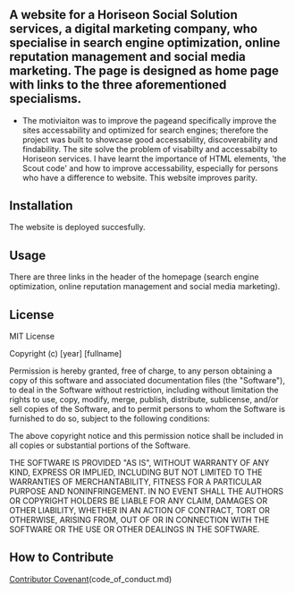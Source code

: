 # <Horiseon>

## A website for a Horiseon Social Solution services, a digital marketing company, who specialise in search engine optimization, online reputation management and social media marketing. The page is designed as home page with links to the three aforementioned specialisms. 

- The motiviaiton was to improve the pageand specifically improve the sites accessability and optimized for search engines; therefore the project was built to showcase good accessability, discoverability and findability.
The site solve the problem of visabilty and accessabilty to Horiseon services.  I have learnt the importance of HTML elements, 'the Scout code' and how to improve accessability, especially for persons who have a difference to website.  This website improves parity.

## Installation

The website is deployed succesfully.

## Usage

There are three links in the header of the homepage (search engine optimization, online reputation management and social media marketing).


## License

MIT License

Copyright (c) [year] [fullname]

Permission is hereby granted, free of charge, to any person obtaining a copy
of this software and associated documentation files (the "Software"), to deal
in the Software without restriction, including without limitation the rights
to use, copy, modify, merge, publish, distribute, sublicense, and/or sell
copies of the Software, and to permit persons to whom the Software is
furnished to do so, subject to the following conditions:

The above copyright notice and this permission notice shall be included in all
copies or substantial portions of the Software.

THE SOFTWARE IS PROVIDED "AS IS", WITHOUT WARRANTY OF ANY KIND, EXPRESS OR
IMPLIED, INCLUDING BUT NOT LIMITED TO THE WARRANTIES OF MERCHANTABILITY,
FITNESS FOR A PARTICULAR PURPOSE AND NONINFRINGEMENT. IN NO EVENT SHALL THE
AUTHORS OR COPYRIGHT HOLDERS BE LIABLE FOR ANY CLAIM, DAMAGES OR OTHER
LIABILITY, WHETHER IN AN ACTION OF CONTRACT, TORT OR OTHERWISE, ARISING FROM,
OUT OF OR IN CONNECTION WITH THE SOFTWARE OR THE USE OR OTHER DEALINGS IN THE
SOFTWARE.


## How to Contribute

[Contributor Covenant](https://img.shields.io/badge/Contributor%20Covenant-2.1-4baaaa.svg)(code_of_conduct.md)
